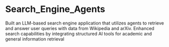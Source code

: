 # Search_Engine_Agents
Built an LLM-based search engine application that utilizes agents to retrieve and answer user queries with data from Wikipedia and arXiv. Enhanced search capabilities by integrating structured AI tools for academic and general information retrieval
